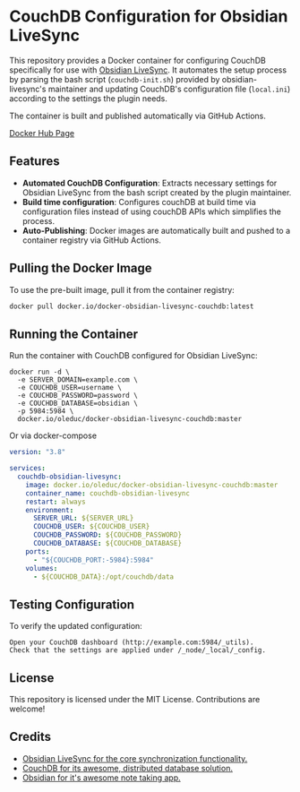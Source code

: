# CouchDB Configuration for Obsidian LiveSync

This repository provides a Docker container for configuring CouchDB specifically for use with [Obsidian LiveSync](https://github.com/vrtmrz/obsidian-livesync). It automates the setup process by parsing the bash script (`couchdb-init.sh`) provided by obsidian-livesync's maintainer and updating CouchDB's configuration file (`local.ini`) according to the settings the plugin needs.

The container is built and published automatically via GitHub Actions.

[Docker Hub Page](https://hub.docker.com/r/oleduc/docker-obsidian-livesync-couchdb)

## Features
- **Automated CouchDB Configuration**: Extracts necessary settings for Obsidian LiveSync from the bash script created by the plugin maintainer.
- **Build time configuration**: Configures couchDB at build time via configuration files instead of using couchDB APIs which simplifies the process.
- **Auto-Publishing**: Docker images are automatically built and pushed to a container registry via GitHub Actions.

## Pulling the Docker Image
To use the pre-built image, pull it from the container registry:
```bash
docker pull docker.io/docker-obsidian-livesync-couchdb:latest
```
## Running the Container

Run the container with CouchDB configured for Obsidian LiveSync:

```
docker run -d \
  -e SERVER_DOMAIN=example.com \
  -e COUCHDB_USER=username \
  -e COUCHDB_PASSWORD=password \
  -e COUCHDB_DATABASE=obsidian \
  -p 5984:5984 \
  docker.io/oleduc/docker-obsidian-livesync-couchdb:master
```

Or via docker-compose
```yaml
version: "3.8"

services:
  couchdb-obsidian-livesync:
    image: docker.io/oleduc/docker-obsidian-livesync-couchdb:master
    container_name: couchdb-obsidian-livesync
    restart: always
    environment:
      SERVER_URL: ${SERVER_URL}
      COUCHDB_USER: ${COUCHDB_USER}
      COUCHDB_PASSWORD: ${COUCHDB_PASSWORD}
      COUCHDB_DATABASE: ${COUCHDB_DATABASE}
    ports:
      - "${COUCHDB_PORT:-5984}:5984"
    volumes:
      - ${COUCHDB_DATA}:/opt/couchdb/data
```

## Testing Configuration

To verify the updated configuration:

    Open your CouchDB dashboard (http://example.com:5984/_utils).
    Check that the settings are applied under /_node/_local/_config.

## License

This repository is licensed under the MIT License. Contributions are welcome!

## Credits

- [Obsidian LiveSync for the core synchronization functionality.](https://github.com/vrtmrz/obsidian-livesync)
- [CouchDB for its awesome, distributed database solution.](https://couchdb.apache.org/)
- [Obsidian for it's awesome note taking app.](https://obsidian.md/)
